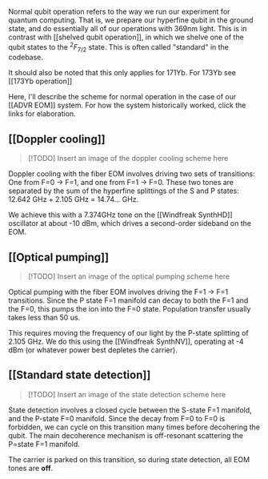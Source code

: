 Normal qubit operation refers to the way we run our experiment for quantum computing. That is, we prepare our hyperfine qubit in the ground state, and do essentially all of our operations with 369nm light. This is in contrast with [[shelved qubit operation]], in which we shelve one of the qubit states to the $^2 F_{7/2}$ state. This is often called "standard" in the codebase. 

It should also be noted that this only applies for 171Yb. For 173Yb see [[173Yb operation]]

Here, I'll describe the scheme for normal operation in the case of our [[ADVR EOM]] system. For how the system historically worked, click the links for elaboration. 
## [[Doppler cooling]]

> [!TODO] Insert an image of the doppler cooling scheme here

Doppler cooling with the fiber EOM involves driving two sets of transitions: One from F=0 -> F=1, and one from F=1 -> F=0. These two tones are separated by the sum of the hyperfine splittings of the S and P states: 12.642 GHz + 2.105 GHz = 14.74... GHz. 

We achieve this with a 7.374GHz tone on the [[Windfreak SynthHD]] oscillator at about -10 dBm, which drives a second-order sideband on the EOM. 

## [[Optical pumping]]

> [!TODO] Insert an image of the optical pumping scheme here

Optical pumping with the fiber EOM involves driving the F=1 -> F=1 transitions. Since the P state F=1 manifold can decay to both the F=1 and the F=0, this pumps the ion into the F=0 state. Population transfer usually takes less than 50 us. 

This requires moving the frequency of our light by the P-state splitting of 2.105 GHz. We do this using the [[Windfreak SynthNV]], operating at -4 dBm (or whatever power best depletes the carrier).
## [[Standard state detection]]

> [!TODO] Insert an image of the state detection scheme here

State detection involves a closed cycle between the S-state F=1 manifold, and the P-state F=0 manifold. Since the decay from F=0 to F=0 is forbidden, we can cycle on this transition many times before decohering the qubit. The main decoherence mechanism is off-resonant scattering the P=state F=1 manifold. 

The carrier is parked on this transition, so during state detection, all EOM tones are **off**. 